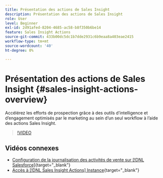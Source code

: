 ```yaml
---
title: Présentation des actions de Sales Insight
description: Présentation des actions de Sales Insight
role: User
level: Beginner
exl-id: 2d91afed-8204-4685-ac58-b8f350b6be14
feature: Sales Insight Actions
source-git-commit: 433b00dc5dc1b7dde2931c6b9eaa8a403eae2415
workflow-type: tm+mt
source-wordcount: '40'
ht-degree: 0%

---
```


# Présentation des actions de Sales Insight {#sales-insight-actions-overview}

Accélérez les efforts de prospection grâce à des outils d’intelligence et d’engagement optimisés par le marketing au sein d’un seul workflow à l’aide des actions Sales Insight.

>[!VIDEO](https://video.tv.adobe.com/v/340917/?quality=12&learn=on)

## Vidéos connexes

* [Configuration de la journalisation des activités de vente sur [!DNL Salesforce]](/help/sales-insight-actions/configure-sales-activity-logging-to-salesforce.md){target="_blank"}
* [Accès à [!DNL Sales Insight Actions] Instance](/help/sales-insight-actions/accessing-your-sales-insight-actions-instance.md){target="_blank"}
